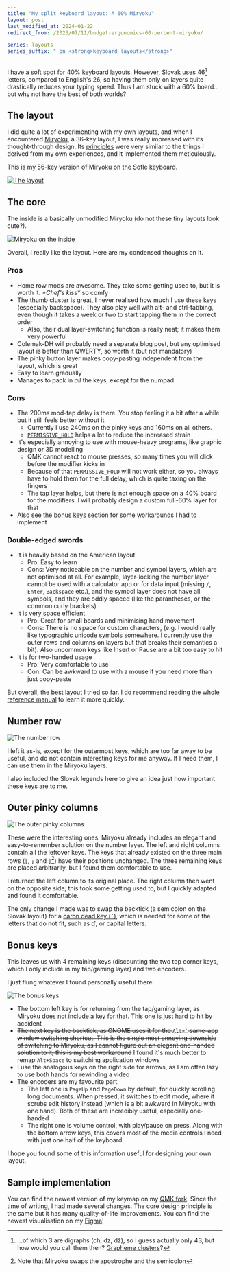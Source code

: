 ```yaml
---
title: "My split keyboard layout: A 60% Miryoku"
layout: post
last_modified_at: 2024-01-22
redirect_from: /2023/07/11/budget-ergonomics-60-percent-miryoku/

series: layouts
series_suffix: " on <strong>keyboard layouts</strong>"
---
```


I have a soft spot for 40% keyboard layouts. However, Slovak uses 46[^digraphs] letters, compared to English's 26, so having them only on layers quite drastically reduces your typing speed. Thus I am stuck with a 60% board... but why not have the best of both worlds?

[^digraphs]: ...of which 3 are digraphs (ch, dz, dž), so I guess actually only 43, but how would you call them then? [Grapheme clusters](http://utf8everywhere.org/#characters)?

## The layout

I did quite a lot of experimenting with my own layouts, and when I encountered [Miryoku][miryoku], a 36-key layout, I was really impressed with its thought-through design. Its [principles][principles] were very similar to the things I derived from my own experiences, and it implemented them meticulously.

This is my 56-key version of Miryoku on the Sofle keyboard.

[![The layout](/assets/img/sofle-layout/reference.png)](http://www.keyboard-layout-editor.com/#/gists/8213f2479b8b08d5406ddc5c9c08c135)

## The core

The inside is a basically unmodified Miryoku (do not these tiny layouts look cute?).

![Miryoku on the inside](/assets/img/sofle-layout/miryoku.png)

Overall, I really like the layout. Here are my condensed thoughts on it.

### Pros

- Home row mods are awesome. They take some getting used to, but it is worth it. _\*Chef's kiss\*_ so comfy
- The thumb cluster is great, I never realised how much I use these keys (especially backspace). They also play well with alt- and ctrl-tabbing, even though it takes a week or two to start tapping them in the correct order
  - Also, their dual layer-switching function is really neat; it makes them very powerful
- Colemak-DH will probably need a separate blog post, but any optimised layout is better than QWERTY, so worth it (but not mandatory)
- The pinky button layer makes copy-pasting independent from the layout, which is great
- Easy to learn gradually
- Manages to pack in _all_ the keys, except for the numpad

### Cons

- The 200ms mod-tap delay is there. You stop feeling it a bit after a while but it still feels better without it
  - Currently I use 240ms on the pinky keys and 160ms on all others.
  - [`PERMISSIVE_HOLD`](https://docs.qmk.fm/#/tap_hold?id=permissive-hold) helps a lot to reduce the increased strain
- It's especially annoying to use with mouse-heavy programs, like graphic design or 3D modelling
  - QMK cannot react to mouse presses, so many times you will click before the modifier kicks in
  - Because of that `PERMISSIVE_HOLD` will not work either, so you always have to hold them for the full delay, which is quite taxing on the fingers
  - The tap layer helps, but there is not enough space on a 40% board for the modifiers. I will probably design a custom full-60% layer for that
- Also see the [bonus keys](#bonus-keys) section for some workarounds I had to implement

### Double-edged swords

- It is heavily based on the American layout
  - Pro: Easy to learn
  - Cons: Very noticeable on the number and symbol layers, which are not optimised at all. For example, layer-locking the number layer cannot be used with a calculator app or for data input (missing `/`, `Enter`, `Backspace` etc.), and the symbol layer does not have all sympols, and they are oddly spaced (like the parantheses, or the common curly brackets)
- It is very space efficient
  - Pro: Great for small boards and minimising hand movement
  - Cons: There is no space for custom characters, (e.g. I would really like typographic unicode symbols somewhere. I currently use the outer rows and columns on layers but that breaks their semantics a bit). Also uncommon keys like Insert or Pause are a bit too easy to hit
- It is for two-handed usage
  - Pro: Very comfortable to use
  - Con: Can be awkward to use with a mouse if you need more than just copy-paste

But overall, the best layout I tried so far. I do recommend reading the whole [reference manual][reference] to learn it more quickly.

## Number row

![The number row](/assets/img/sofle-layout/number-row.png)

I left it as-is, except for the outermost keys, which are too far away to be useful, and do not contain interesting keys for me anyway. If I need them, I can use them in the Miryoku layers.

I also included the Slovak legends here to give an idea just how important these keys are to me.

## Outer pinky columns

![The outer pinky columns](/assets/img/sofle-layout/outer-pinky-columns.png)

These were the interesting ones. Miryoku already includes an elegant and easy-to-remember solution on the number layer. The left and right columns contain all the leftover keys. The keys that already existed on the three main rows (`[`, `;` and `]`[^apostrophe]) have their positions unchanged. The three remaining keys are placed arbitrarily, but I found them comfortable to use.

[^apostrophe]: Note that Miryoku swaps the apostrophe and the semicolon

I returned the left column to its original place. The right column then went on the opposite side; this took some getting used to, but I quickly adapted and found it comfortable.

The only change I made was to swap the backtick (a semicolon on the Slovak layout) for a [caron dead key (`ˇ`)][caron], which is needed for some of the letters that do not fit, such as ď, or capital letters.

## Bonus keys

This leaves us with 4 remaining keys (discounting the two top corner keys, which I only include in my tap/gaming layer) and two encoders.

I just flung whatever I found personally useful there.

![The bonus keys](/assets/img/sofle-layout/bonus-keys.png)

- The bottom left key is for returning from the tap/gaming layer, as Miryoku [does not include a key][tap-exit] for that. This one is just hard to hit by accident
- ~~The next key is the backtick, as GNOME uses it for the `` Alt+` `` same-app window switching shortcut. This is the single most annoying downside of switching to Miryoku, as I cannot figure out an elegant one-handed solution to it; this is my best workaround~~ I found it's much better to remap `Alt+Space` to switching application windows
- I use the analogous keys on the right side for arrows, as I am often lazy to use both hands for rewinding a video
- The encoders are my favourite part.
  - The left one is `PageUp` and `PageDown` by default, for quickly scrolling long documents. When pressed, it switches to edit mode, where it scrubs edit history instead (which is a bit awkward in Miryoku with one hand). Both of these are incredibly useful, especially one-handed
  - The right one is volume control, with play/pause on press. Along with the bottom arrow keys, this covers most of the media controls I need with just one half of the keyboard

I hope you found some of this information useful for designing your own layout.

## Sample implementation

You can find the newest version of my keymap on my [QMK fork](https://github.com/jurf/qmk_firmware/tree/master/keyboards/sofle/keymaps/jurf). Since the time of writing, I had made several changes. The core design principle is the same but it has many quality-of-life improvements. You can find the newest visualisation on my [Figma][figma]!

[miryoku]: https://github.com/manna-harbour/miryoku
[principles]: https://github.com/manna-harbour/miryoku/tree/master/docs/reference#general-principles
[reference]: https://github.com/manna-harbour/miryoku/tree/master/docs/reference
[caron]: https://en.wikipedia.org/wiki/Caron
[tap-exit]: https://github.com/manna-harbour/miryoku/tree/master/docs/reference#additional-features
[figma]: https://www.figma.com/file/Ty5GlR07527IqVRcMPnfTQ/P%C3%B4vab-Layout?type=design&node-id=0%3A1&mode=design&t=L4o97CRDY0nQGUmc-1
